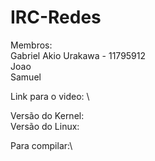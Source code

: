 # IRC-Redes

Membros:\
Gabriel Akio Urakawa - 11795912\
Joao\
Samuel

Link para o video: \

Versão do Kernel: \
Versão do Linux: 

Para compilar:\